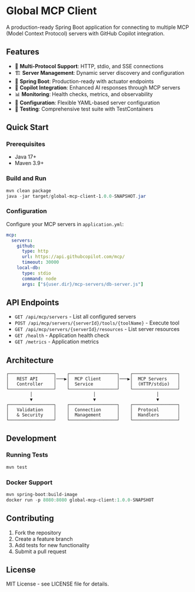 # Global MCP Client

A production-ready Spring Boot application for connecting to multiple MCP (Model Context Protocol) servers with GitHub Copilot integration.

## Features

- 🔌 **Multi-Protocol Support**: HTTP, stdio, and SSE connections
- 🏗️ **Server Management**: Dynamic server discovery and configuration
- 🚀 **Spring Boot**: Production-ready with actuator endpoints
- 🤖 **Copilot Integration**: Enhanced AI responses through MCP servers
- 📊 **Monitoring**: Health checks, metrics, and observability
- 🔧 **Configuration**: Flexible YAML-based server configuration
- 🧪 **Testing**: Comprehensive test suite with TestContainers

## Quick Start

### Prerequisites
- Java 17+
- Maven 3.9+

### Build and Run
```powershell
mvn clean package
java -jar target/global-mcp-client-1.0.0-SNAPSHOT.jar
```

### Configuration
Configure your MCP servers in `application.yml`:

```yaml
mcp:
  servers:
    github:
      type: http
      url: https://api.githubcopilot.com/mcp/
      timeout: 30000
    local-db:
      type: stdio
      command: node
      args: ["${user.dir}/mcp-servers/db-server.js"]
```

## API Endpoints

- `GET /api/mcp/servers` - List all configured servers
- `POST /api/mcp/servers/{serverId}/tools/{toolName}` - Execute tool
- `GET /api/mcp/servers/{serverId}/resources` - List server resources
- `GET /health` - Application health check
- `GET /metrics` - Application metrics

## Architecture

```
┌─────────────────┐    ┌──────────────────┐    ┌─────────────────┐
│   REST API      │───▶│  MCP Client      │───▶│  MCP Servers    │
│   Controller    │    │  Service         │    │  (HTTP/stdio)   │
└─────────────────┘    └──────────────────┘    └─────────────────┘
         │                       │                       │
         ▼                       ▼                       ▼
┌─────────────────┐    ┌──────────────────┐    ┌─────────────────┐
│   Validation    │    │  Connection      │    │  Protocol       │
│   & Security    │    │  Management      │    │  Handlers       │
└─────────────────┘    └──────────────────┘    └─────────────────┘
```

## Development

### Running Tests
```powershell
mvn test
```

### Docker Support
```powershell
mvn spring-boot:build-image
docker run -p 8080:8080 global-mcp-client:1.0.0-SNAPSHOT
```

## Contributing

1. Fork the repository
2. Create a feature branch
3. Add tests for new functionality
4. Submit a pull request

## License

MIT License - see LICENSE file for details.
